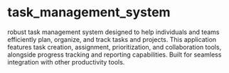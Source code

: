 # task_management_system
 robust task management system designed to help individuals and teams efficiently plan, organize, and track tasks and projects. This application features task creation, assignment, prioritization, and collaboration tools, alongside progress tracking and reporting capabilities. Built for seamless integration with other productivity tools.
